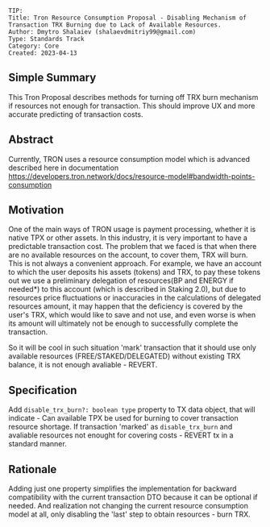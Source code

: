 ```
TIP: 
Title: Tron Resource Consumption Proposal - Disabling Mechanism of Transaction TRX Burning due to Lack of Available Resources. 
Author: Dmytro Shalaiev (shalaevdmitriy99@gmail.com)
Type: Standards Track
Category: Core
Created: 2023-04-13
```

## Simple Summary
This Tron Proposal describes methods for turning off TRX burn mechanism if resources not enough for transaction. This should improve UX and more accurate predicting of transaction costs.

## Abstract
Currently, TRON uses a resource consumption model which is advanced described here in documentation https://developers.tron.network/docs/resource-model#bandwidth-points-consumption

## Motivation
One of the main ways of TRON usage is payment processing, whether it is native TPX or other assets. In this industry, it is very important to have a predictable transaction cost. The problem that we faced is that when there are no available resources on the account, to cover them, TRX will burn. This is not always a convenient approach. For example, we have an account to which the user deposits his assets (tokens) and TRX, to pay these tokens out we use a preliminary delegation of resources(BP and ENERGY if needed*) to this account (which is described in Staking 2.0), but due to resources price fluctuations or inaccuracies in the calculations of delegated resources amount, it may happen that the deficiency is covered by the user's TRX, which would like to save and not use, and even worse is when its amount will ultimately not be enough to successfully complete the transaction.

So it will be cool in such situation 'mark' transaction that it should use only available resources (FREE/STAKED/DELEGATED) without existing TRX balance, it is not enough avaliable - REVERT.

## Specification

Add `disable_trx_burn?: boolean type` property to TX data object, that will indicate - Can available TPX be used for burning to cover transaction resource shortage.
If transaction 'marked' as `disable_trx_burn` and avaliable resources not enought for covering costs - REVERT tx in a standard manner.


## Rationale
Adding just one property simplifies the implementation for backward compatibility with the current transaction DTO because it can be optional if needed. And realization not changing the current resource consumption model at all, only disabling the 'last' step to obtain resources - burn TRX.
